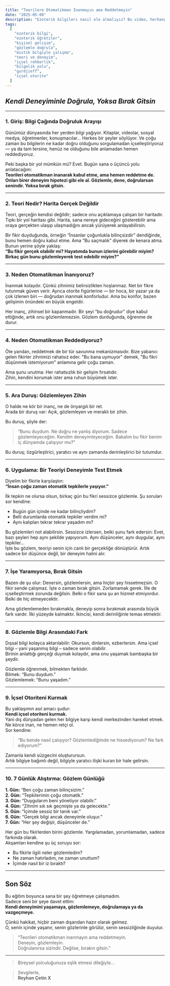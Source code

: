 ```yaml
---
title: "Teorilere Otomatikman İnanmayın ama Reddetmeyin"
date: "2025-05-08"
description: "Ezoterik bilgileri nasıl ele almalıyız? Bu video, herhangi bir öğreti ya da sembolik bilgiyle karşılaştığınızda nasıl yaklaşmanız gerektiğini açıklıyor. Körü körüne inanmak ya da anında reddetmek yerine, gözlemleyerek ve deneyimleyerek içsel doğrulama yolunu nasıl kullanabileceğinizi adım adım anlatıyor."
tags:
  [
    "ezoterik bilgi",
    "ezoterik öğretiler",
    "kişisel gelişim",
    "gözlemle doğrula",
    "mistik bilgiyle çalışma",
    "teori ve deneyim",
    "içsel rehberlik",
    "bilgelik yolu",
    "gurdjieff",
    "içsel otorite"
  ]
---
```


## _Kendi Deneyiminle Doğrula, Yoksa Bırak Gitsin_

---

### 1. Giriş: Bilgi Çağında Doğruluk Arayışı

Günümüz dünyasında her yerden bilgi yağıyor. Kitaplar, videolar, sosyal medya, öğretmenler, konuşmacılar... Herkes bir şeyler söylüyor. Ve çoğu zaman bu bilgilerin ne kadar doğru olduğunu sorgulamadan içselleştiriyoruz — ya da tam tersine, henüz ne olduğunu bile anlamadan hemen reddediyoruz.

Peki başka bir yol mümkün mü? Evet. Bugün sana o üçüncü yolu anlatacağım:  
**Teorileri otomatikman inanarak kabul etme, ama hemen reddetme de. Onları birer deneyim hipotezi gibi ele al. Gözlemle, dene, doğrularsan senindir. Yoksa bırak gitsin.**

---

### 2. Teori Nedir? Harita Gerçek Değildir

Teori, gerçeğin kendisi değildir; sadece onu açıklamaya çalışan bir haritadır. Tıpkı bir yol haritası gibi. Harita, sana nereye gideceğini gösterebilir ama oraya gerçekten ulaşıp ulaşmadığını ancak yürüyerek anlayabilirsin.

Bir fikir duyduğunda, örneğin “İnsanlar çoğunlukla bilinçsizdir” dendiğinde, bunu hemen doğru kabul etme. Ama “Bu saçmalık” diyerek de kenara atma.  
Bunun yerine şöyle yaklaş:  
**“Bu fikir gerçek olabilir mi? Hayatımda bunun izlerini görebilir miyim? Birkaç gün bunu gözlemleyerek test edebilir miyim?”**

---

### 3. Neden Otomatikman İnanıyoruz?

İnanmak kolaydır. Çünkü zihnimiz belirsizlikten hoşlanmaz. Net bir fikre tutunmak güven verir. Ayrıca otorite figürlerine — bir hoca, bir yazar ya da çok izlenen biri — doğrudan inanmak konforludur. Ama bu konfor, bazen gelişimin önündeki en büyük engeldir.

Her inanç, zihinsel bir kapanmadır. Bir şeyi “bu doğrudur” diye kabul ettiğinde, artık onu gözlemlemezsin. Gözlem durduğunda, öğrenme de durur.

---

### 4. Neden Otomatikman Reddediyoruz?

Öte yandan, reddetmek de bir tür savunma mekanizmasıdır. Bize yabancı gelen fikirler zihnimizi rahatsız eder. "Bu bana uymuyor" demek, "Bu fikri düşünmek istemiyorum" anlamına gelir çoğu zaman.

Ama şunu unutma: Her rahatsızlık bir gelişim fırsatıdır.  
Zihin, kendini korumak ister ama ruhun büyümek ister.

---

### 5. Ara Duruş: Gözlemleyen Zihin

O halde ne kör bir inanç, ne de önyargılı bir ret.  
Arada bir duruş var: Açık, gözlemleyen ve meraklı bir zihin.

Bu duruş, şöyle der:

> “Bunu duydum. Ne doğru ne yanlış diyorum. Sadece gözlemleyeceğim. Kendim deneyimleyeceğim. Bakalım bu fikir benim iç dünyamda çalışıyor mu?”

Bu duruş; özgürleştirici, yaratıcı ve aynı zamanda derinleştirici bir tutumdur.

---

### 6. Uygulama: Bir Teoriyi Deneyimle Test Etmek

Diyelim bir fikirle karşılaştın:  
**“İnsan çoğu zaman otomatik tepkilerle yaşıyor.”**

İlk tepkin ne olursa olsun, birkaç gün bu fikri sessizce gözlemle. Şu soruları sor kendine:

- Bugün gün içinde ne kadar bilinçliydim?
- Belli durumlarda otomatik tepkiler verdim mi?
- Aynı kalıpları tekrar tekrar yaşadım mı?

Bu gözlemleri not alabilirsin. Sessizce izlersen, belki şunu fark edersin: Evet, bazı şeyleri hep aynı şekilde yapıyorum. Aynı düşünceler, aynı duygular, aynı tepkiler…  
İşte bu gözlem, teoriyi senin için canlı bir gerçekliğe dönüştürür. Artık sadece bir düşünce değil, bir deneyim halini alır.

---

### 7. İşe Yaramıyorsa, Bırak Gitsin

Bazen de şu olur: Denersin, gözlemlersin, ama hiçbir şey hissetmezsin. O fikir sende çalışmaz. İşte o zaman bırak gitsin. Zorlamamak gerek. İlle de içselleştirmek zorunda değilsin. Belki o fikir sana şu an hizmet etmiyordur. Belki de hiç etmeyecektir.

Ama gözlemlemeden bırakmakla, deneyip sonra bırakmak arasında büyük fark vardır. İlki yüzeyde kalmaktır. İkincisi, kendi derinliğinle temas etmektir.

---

### 8. Gözlemle Bilgi Arasındaki Fark

Dışsal bilgi kolayca aktarılabilir: Okursun, dinlersin, ezberlersin. Ama içsel bilgi – yani yaşanmış bilgi – sadece senin olabilir.  
Birinin anlattığı gerçeği duymak kolaydır, ama onu yaşamak bambaşka bir şeydir.

Gözlemle öğrenmek, bilmekten farklıdır.  
Bilmek: “Bunu duydum.”  
Gözlemlemek: “Bunu yaşadım.”

---

### 9. İçsel Otoriteni Kurmak

Bu yaklaşımın asıl amacı şudur:  
**Kendi içsel otoriteni kurmak.**  
Yani dış dünyadan gelen her bilgiye karşı kendi merkezinden hareket etmek.  
Ne körce inan, ne hemen retçi ol.  
Sor kendine:

> “Bu bende nasıl çalışıyor? Gözlemlediğimde ne hissediyorum? Ne fark ediyorum?”

Zamanla kendi süzgecini oluşturursun.  
Artık bilgiye bağımlı değil, bilgiyle yaratıcı ilişki kuran bir hale gelirsin.

---

### 10. 7 Günlük Alıştırma: Gözlem Günlüğü

**1. Gün:** “Ben çoğu zaman bilinçsizim.”  
**2. Gün:** “Tepkilerimin çoğu otomatik.”  
**3. Gün:** “Duygularım beni yönetiyor olabilir.”  
**4. Gün:** “Zihnim sık sık geçmişte ya da gelecekte.”  
**5. Gün:** “İçimde sessiz bir tanık var.”  
**6. Gün:** “Gerçek bilgi ancak deneyimle oluşur.”  
**7. Gün:** “Her şey değişir, düşünceler de.”

Her gün bu fikirlerden birini gözlemle. Yargılamadan, yorumlamadan, sadece farkında olarak.  
Akşamları kendine şu üç soruyu sor:

- Bu fikirle ilgili neler gözlemledim?
- Ne zaman hatırladım, ne zaman unuttum?
- İçimde nasıl bir iz bıraktı?

---

## **Son Söz**

Bu eğitim boyunca sana bir şey öğretmeye çalışmadım.  
Sadece seni bir şeye davet ettim:  
**Kendi deneyimini yaşamaya, gözlemlemeye, doğrulamaya ya da vazgeçmeye.**

Çünkü hakikat, hiçbir zaman dışarıdan hazır olarak gelmez.  
O, senin içinde yaşanır, senin gözlerinle görülür, senin sessizliğinde duyulur.

> “Teorileri otomatikman inanmayın ama reddetmeyin.  
> Deneyin, gözlemleyin.  
> Doğrulanırsa sizindir. Değilse, bırakın gitsin.”

---

> Bireysel yolculuğunuza eşlik etmesi dileğiyle...

> Sevgilerle,  
> **Reyhan Çetin X**
